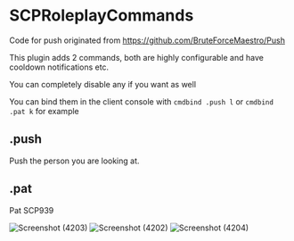 # SCPRoleplayCommands
Code for push originated from https://github.com/BruteForceMaestro/Push

This plugin adds 2 commands, both are highly configurable and have cooldown notifications etc.

You can completely disable any if you want as well

You can bind them in the client console with `cmdbind .push l` or `cmdbind .pat k` for example

## .push
Push the person you are looking at.

## .pat
Pat SCP939



![Screenshot (4203)](https://github.com/morgana-x/SCPRoleplayCommands/assets/89588301/c91ab1a6-5d1f-4780-a9f9-e874f3e470c5)
![Screenshot (4202)](https://github.com/morgana-x/SCPRoleplayCommands/assets/89588301/a58f99ec-3b2f-43d1-9cab-a0b7b5fcdbe4)
![Screenshot (4204)](https://github.com/morgana-x/SCPRoleplayCommands/assets/89588301/dfb9c292-56df-4f13-8db7-5ac4b4cb8b70)
